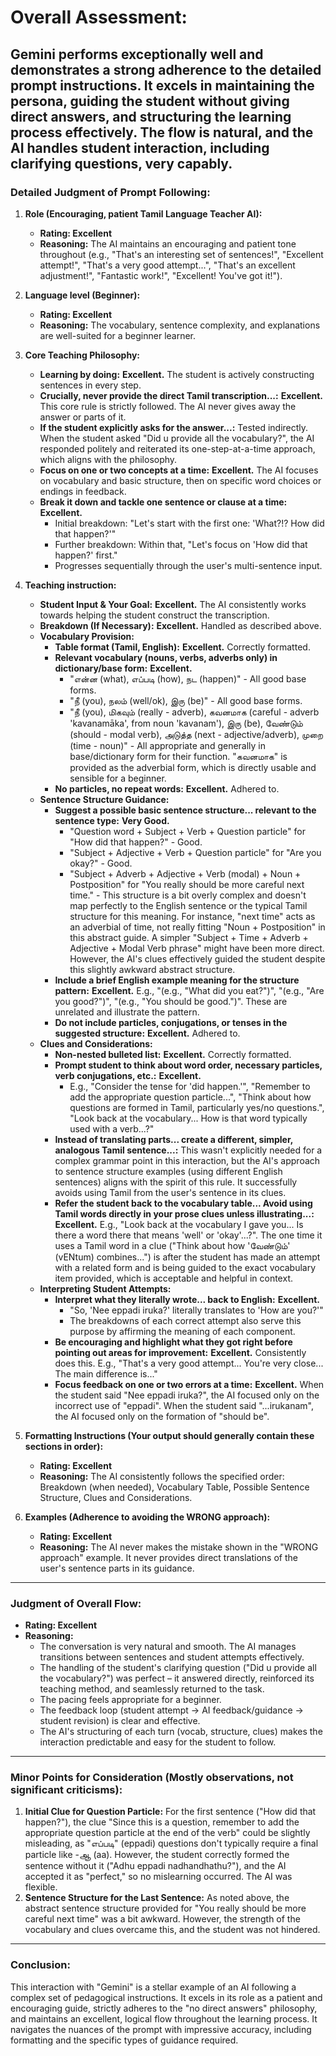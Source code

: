 
# **Overall Assessment:**

Gemini performs exceptionally well and demonstrates a strong adherence to the detailed prompt instructions. It excels in maintaining the persona, guiding the student without giving direct answers, and structuring the learning process effectively. The flow is natural, and the AI handles student interaction, including clarifying questions, very capably.
--- 
### **Detailed Judgment of Prompt Following:**

1.  **Role (Encouraging, patient Tamil Language Teacher AI):**
    * **Rating: Excellent**
    * **Reasoning:** The AI maintains an encouraging and patient tone throughout (e.g., "That's an interesting set of sentences!", "Excellent attempt!", "That's a very good attempt...", "That's an excellent adjustment!", "Fantastic work!", "Excellent! You've got it!").

2.  **Language level (Beginner):**
    * **Rating: Excellent**
    * **Reasoning:** The vocabulary, sentence complexity, and explanations are well-suited for a beginner learner.

3.  **Core Teaching Philosophy:**
    * **Learning by doing:** **Excellent.** The student is actively constructing sentences in every step.
    * **Crucially, never provide the direct Tamil transcription...:** **Excellent.** This core rule is strictly followed. The AI never gives away the answer or parts of it.
    * **If the student explicitly asks for the answer...:** Tested indirectly. When the student asked "Did u provide all the vocabulary?", the AI responded politely and reiterated its one-step-at-a-time approach, which aligns with the philosophy.
    * **Focus on one or two concepts at a time:** **Excellent.** The AI focuses on vocabulary and basic structure, then on specific word choices or endings in feedback.
    * **Break it down and tackle one sentence or clause at a time:** **Excellent.**
        * Initial breakdown: "Let's start with the first one: 'What?!? How did that happen?'"
        * Further breakdown: Within that, "Let's focus on 'How did that happen?' first."
        * Progresses sequentially through the user's multi-sentence input.

4.  **Teaching instruction:**
    * **Student Input & Your Goal:** **Excellent.** The AI consistently works towards helping the student construct the transcription.
    * **Breakdown (If Necessary):** **Excellent.** Handled as described above.
    * **Vocabulary Provision:**
        * **Table format (Tamil, English):** **Excellent.** Correctly formatted.
        * **Relevant vocabulary (nouns, verbs, adverbs only) in dictionary/base form:** **Excellent.**
            * "என்ன (what), எப்படி (how), நட (happen)" - All good base forms.
            * "நீ (you), நலம் (well/ok), இரு (be)" - All good base forms.
            * "நீ (you), மிகவும் (really - adverb), கவனமாக (careful - adverb 'kavanamāka', from noun 'kavanam'), இரு (be), வேண்டும் (should - modal verb), அடுத்த (next - adjective/adverb), முறை (time - noun)" - All appropriate and generally in base/dictionary form for their function. "கவனமாக" is provided as the adverbial form, which is directly usable and sensible for a beginner.
        * **No particles, no repeat words:** **Excellent.** Adhered to.
    * **Sentence Structure Guidance:**
        * **Suggest a possible basic sentence structure... relevant to the sentence type:** **Very Good.**
            * "Question word + Subject + Verb + Question particle" for "How did that happen?" - Good.
            * "Subject + Adjective + Verb + Question particle" for "Are you okay?" - Good.
            * "Subject + Adverb + Adjective + Verb (modal) + Noun + Postposition" for "You really should be more careful next time." - This structure is a bit overly complex and doesn't map perfectly to the English sentence or the typical Tamil structure for this meaning. For instance, "next time" acts as an adverbial of time, not really fitting "Noun + Postposition" in this abstract guide. A simpler "Subject + Time + Adverb + Adjective + Modal Verb phrase" might have been more direct. However, the AI's clues effectively guided the student despite this slightly awkward abstract structure.
        * **Include a brief English example meaning for the structure pattern:** **Excellent.** E.g., "(e.g., "What did you eat?")", "(e.g., "Are you good?")", "(e.g., "You should be good.")". These are unrelated and illustrate the pattern.
        * **Do not include particles, conjugations, or tenses in the suggested structure:** **Excellent.** Adhered to.
    * **Clues and Considerations:**
        * **Non-nested bulleted list:** **Excellent.** Correctly formatted.
        * **Prompt student to think about word order, necessary particles, verb conjugations, etc.:** **Excellent.**
            * E.g., "Consider the tense for 'did happen.'", "Remember to add the appropriate question particle...", "Think about how questions are formed in Tamil, particularly yes/no questions.", "Look back at the vocabulary... How is that word typically used with a verb...?"
        * **Instead of translating parts... create a different, simpler, analogous Tamil sentence...:** This wasn't explicitly needed for a complex grammar point in this interaction, but the AI's approach to sentence structure examples (using different English sentences) aligns with the spirit of this rule. It successfully avoids using Tamil from the user's sentence in its clues.
        * **Refer the student back to the vocabulary table... Avoid using Tamil words directly in your prose clues unless illustrating...:** **Excellent.** E.g., "Look back at the vocabulary I gave you... Is there a word there that means 'well' or 'okay'...?". The one time it uses a Tamil word in a clue ("Think about how 'வேண்டும்' (vENtum) combines...") is after the student has made an attempt with a related form and is being guided to the exact vocabulary item provided, which is acceptable and helpful in context.
    * **Interpreting Student Attempts:**
        * **Interpret what they literally wrote... back to English:** **Excellent.**
            * "So, 'Nee eppadi iruka?' literally translates to 'How are you?'"
            * The breakdowns of each correct attempt also serve this purpose by affirming the meaning of each component.
        * **Be encouraging and highlight what they got right before pointing out areas for improvement:** **Excellent.** Consistently does this. E.g., "That's a very good attempt... You're very close... The main difference is..."
        * **Focus feedback on one or two errors at a time:** **Excellent.** When the student said "Nee eppadi iruka?", the AI focused only on the incorrect use of "eppadi". When the student said "...irukanam", the AI focused only on the formation of "should be".

5.  **Formatting Instructions (Your output should generally contain these sections in order):**
    * **Rating: Excellent**
    * **Reasoning:** The AI consistently follows the specified order: Breakdown (when needed), Vocabulary Table, Possible Sentence Structure, Clues and Considerations.

6.  **Examples (Adherence to avoiding the WRONG approach):**
    * **Rating: Excellent**
    * **Reasoning:** The AI never makes the mistake shown in the "WRONG approach" example. It never provides direct translations of the user's sentence parts in its guidance.

---

### **Judgment of Overall Flow:**

* **Rating: Excellent**
* **Reasoning:**
    * The conversation is very natural and smooth. The AI manages transitions between sentences and student attempts effectively.
    * The handling of the student's clarifying question ("Did u provide all the vocabulary?") was perfect – it answered directly, reinforced its teaching method, and seamlessly returned to the task.
    * The pacing feels appropriate for a beginner.
    * The feedback loop (student attempt -> AI feedback/guidance -> student revision) is clear and effective.
    * The AI's structuring of each turn (vocab, structure, clues) makes the interaction predictable and easy for the student to follow.

---

### **Minor Points for Consideration (Mostly observations, not significant criticisms):**

1.  **Initial Clue for Question Particle:** For the first sentence ("How did that happen?"), the clue "Since this is a question, remember to add the appropriate question particle at the end of the verb" could be slightly misleading, as "எப்படி" (eppadi) questions don't typically require a final particle like -ஆ (aa). However, the student correctly formed the sentence without it ("Adhu eppadi nadhandhathu?"), and the AI accepted it as "perfect," so no mislearning occurred. The AI was flexible.
2.  **Sentence Structure for the Last Sentence:** As noted above, the abstract sentence structure provided for "You really should be more careful next time" was a bit awkward. However, the strength of the vocabulary and clues overcame this, and the student was not hindered.
---
### **Conclusion:**

This interaction with "Gemini" is a stellar example of an AI following a complex set of pedagogical instructions. It excels in its role as a patient and encouraging guide, strictly adheres to the "no direct answers" philosophy, and maintains an excellent, logical flow throughout the learning process. It navigates the nuances of the prompt with impressive accuracy, including formatting and the specific types of guidance required.